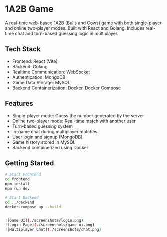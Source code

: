 # 1A2B Game

A real-time web-based 1A2B (Bulls and Cows) game with both single-player and online two-player modes. Built with React and Golang. Includes real-time chat and turn-based guessing logic in multiplayer.

## Tech Stack

- Frontend: React (Vite)
- Backend: Golang
- Realtime Communication: WebSocket
- Authentication: MongoDB
- Game Data Storage: MySQL
- Backend Containerization: Docker, Docker Compose

## Features

- Single-player mode: Guess the number generated by the server
- Online two-player mode: Real-time match with another user
- Turn-based guessing system
- In-game chat during multiplayer matches
- User login and signup (MongoDB)
- Game history stored in MySQL
- Backend containerized using Docker

## Getting Started

```bash
# Start Frontend
cd frontend
npm install
npm run dev

# Start Backend
cd ../backend
docker-compose up --build


![Game UI](./screenshots/login.png)  
![Login Page](./screenshots/game-ui.png)  
![Multiplayer Chat](./screenshots/chat.png)